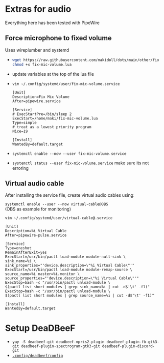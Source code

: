 # Extras for audio

Everything here has been tested with PipeWire

## Force microphone to fixed volume

Uses wireplumber and systemd

-   ```bash
    wget https://raw.githubusercontent.com/makidoll/dots/main/other/fix-mic-volume.lua
    chmod +x fix-mic-volume.lua
    ```

-   update variables at the top of the lua file

-   `vim ~/.config/systemd/user/fix-mic-volume.service`

    ```service
    [Unit]
    Description=Fix Mic Volume
    After=pipewire.service

    [Service]
    # ExecStartPre=/bin/sleep 2
    ExecStart=/home/maki/fix-mic-volume.lua
    Type=simple
    # treat as a lowest priority program
    Nice=19

    [Install]
    WantedBy=default.target
    ```

-   `systemctl enable --now --user fix-mic-volume.service`
-   `systemctl status --user fix-mic-volume.service` make sure its not erroring

## Virtual audio cable

After installing the service file, create virtual audio cables using:

`systemctl enable --user --now virtual-cable@OBS`<br>
(OBS as example for monitoring)

`vim ~/.config/systemd/user/virtual-cable@.service`

```service
[Unit]
Description=%i Virtual Cable
After=pipewire-pulse.service

[Service]
Type=oneshot
RemainAfterExit=yes
ExecStart=/usr/bin/pactl load-module module-null-sink \
sink_name=%i \
sink_properties="'device.description=\"%i Virtual Cable\"'"
ExecStart=/usr/bin/pactl load-module module-remap-source \
source_name=%i master=%i.monitor \
source_properties="'device.description=\"%i Virtual Cable\"'"
ExecStop=bash -c "/usr/bin/pactl unload-module \
$(pactl list short modules | grep sink_name=%i | cut -d$'\t' -f1)"
ExecStop=bash -c "/usr/bin/pactl unload-module \
$(pactl list short modules | grep source_name=%i | cut -d$'\t' -f1)"

[Install]
WantedBy=default.target
```

# Setup DeaDBeeF

-   `yay -S deadbeef-git deadbeef-mpris2-plugin deadbeef-plugin-fb-gtk3-git deadbeef-plugin-spectrogram-gtk3-git deadbeef-plugin-discord-git`
-   [`.config/deadbeef/config`](https://raw.githubusercontent.com/makidoll/dots/main/.config/deadbeef/config)
